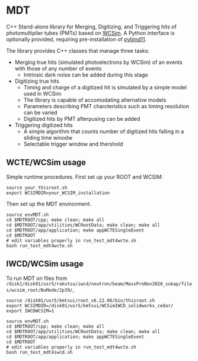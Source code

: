 # MDT
C++ Stand-alone library for Merging, Digitizing, and Triggering hits of photomultiplier tubes (PMTs) based on [WCSim](https://github.com/WCSim/WCSim). A Python interface is optionally provided, requiring pre-installation of [pybind11](https://pybind11.readthedocs.io/en/stable/installing.html).

The library provides C++ classes that manage three tasks:

 - Merging true hits (simulated photoelectrons by WCSim) of an events with those of any number of events
    - Intrinsic dark noise can be added during this stage
 - Digitizing true hits
    - Timing and charge of a digitized hit is simulated by a simple model used in WCSim
    - The library is capable of accomodating alternative models 
    - Parameters describing PMT charcteristics such as timing resolution can be varied
    - Digitized hits by PMT afterpusing can be added
 - Triggering digitized hits
    - A simple algorithm that counts number of digitized hits falling in a sliding time winodw
    - Selectable trigger window and thershold

## WCTE/WCSim usage
Simple runtime procedures. First set up your ROOT and WCSIM:
```
source your_thisroot.sh
export WCSIMDIR=your_WCSIM_installation
```
Then set up the MDT environment.
```
source envMDT.sh
cd $MDTROOT/cpp; make clean; make all
cd $MDTROOT/app/utilities/WCRootData; make clean; make all
cd $MDTROOT/app/application; make appWCTESingleEvent
cd $MDTROOT
# edit variables properly in run_test_mdt4wcte.sh
bash run_test_mdt4wcte.sh
```

## IWCD/WCSim usage
To run MDT on files from `/disk1/disk01/usr5/rakutsu/iwcd/neutron/beam/MassProNov2020_sukap/files/wcsim_root/NuMode/2p39/`,
```
source /disk01/usr5/kmtsui/root_v6.22.06/bin/thisroot.sh
export WCSIMDIR=/disk01/usr5/kmtsui/WCSimIWCD_solidworks_cedar/
export IWCDWCSIM=1

source envMDT.sh
cd $MDTROOT/cpp; make clean; make all
cd $MDTROOT/app/utilities/WCRootData; make clean; make all
cd $MDTROOT/app/application; make appWCTESingleEvent
cd $MDTROOT
# edit variables properly in run_test_mdt4wcte.sh
bash run_test_mdt4iwcd.sh
```